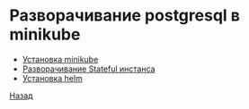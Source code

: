 # Разворачивание postgresql в minikube

- [Установка minikube](minikube_install.md)
- [Разворачивание Stateful инстанса](postgres_stateful.md)
- [Установка helm]()


[Назад](../README.md)